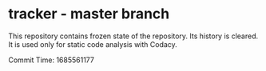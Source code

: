 # tracker - master branch

This repository contains frozen state of the repository.
Its history is cleared. It is used only for static code
analysis with Codacy.

Commit Time: 1685561177